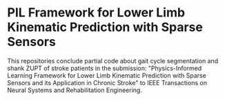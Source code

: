 # PIL Framework for Lower Limb Kinematic Prediction with Sparse Sensors
This repositories conclude partial code about gait cycle segmentation and shank ZUPT of stroke patients in the submission: "Physics-Informed Learning Framework for Lower Limb Kinematic Prediction with Sparse Sensors and its Application in Chronic Stroke" to IEEE Transactions on Neural Systems and Rehabilitation Engineering.
